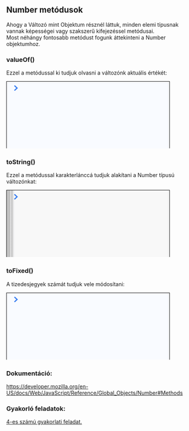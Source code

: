 ## Number metódusok  
Ahogy a Változó mint Objektum résznél láttuk, minden elemi típusnak vannak képességei vagy szakszerű kifejezéssel metódusai.  
Most néhángy fontosabb metódust fogunk áttekinteni a Number objektumhoz.

### valueOf()  
Ezzel a metódussal ki tudjuk olvasni a változónk aktuális értékét:  
  
![Number toFixed metódus](/docs/basic/week1/image/variable_types_number_method_valueof.gif)

### toString()  
Ezzel a metódussal karakterlánccá tudjuk alakítani a Number típusú változónkat:  
  
![Number toFixed metódus](/docs/basic/week1/image/variable_types_number_method_tostring.gif)
  
### toFixed()
A tizedesjegyek számát tudjuk vele módosítani:  
  
![Number toFixed metódus](/docs/basic/week1/image/variable_types_number_method_tofixed.gif)

### Dokumentáció:  
https://developer.mozilla.org/en-US/docs/Web/JavaScript/Reference/Global_Objects/Number#Methods

### Gyakorló feladatok:  
[4-es számú gyakorlati feladat.](http://cherryapps.hu/yellow-road)
